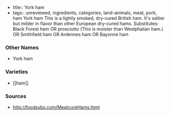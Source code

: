 - title:: York ham
- tags:: unreviewed, ingredients, categories, land-animals, meat, pork, ham
York ham This is a lightly smoked, dry-cured British ham. It's saltier but milder in flavor than other European dry-cured hams. Substitutes: Black Forest ham OR prosciutto (This is moister than Westphalian ham.) OR Smithfield ham OR Ardennes ham OR Bayonne ham

### Other Names

* York ham

### Varieties

* [[ham]]

### Sources
* http://foodsubs.com/MeatcureHams.html
